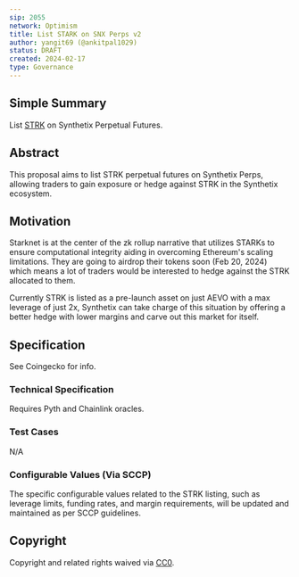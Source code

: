 ```yaml
---
sip: 2055
network: Optimism
title: List STARK on SNX Perps v2
author: yangit69 (@ankitpal1029)
status: DRAFT
created: 2024-02-17
type: Governance
---
```


## Simple Summary

List [STRK](https://www.coingecko.com/en/coins/starknet) on Synthetix Perpetual Futures.

## Abstract

This proposal aims to list STRK perpetual futures on Synthetix Perps, allowing traders to gain exposure or hedge against STRK in the Synthetix ecosystem.

## Motivation

Starknet is at the center of the zk rollup narrative that utilizes STARKs to ensure computational integrity aiding in overcoming Ethereum's scaling limitations. They are going to airdrop their tokens soon (Feb 20, 2024) which means a lot of traders would be interested to hedge against the STRK allocated to them.

Currently STRK is listed as a pre-launch asset on just AEVO with a max leverage of just 2x, Synthetix can take charge of this situation by offering a better hedge with lower margins and carve out this market for itself.

## Specification

See Coingecko for info.

### Technical Specification

Requires Pyth and Chainlink oracles.

### Test Cases

N/A

### Configurable Values (Via SCCP)

The specific configurable values related to the STRK listing, such as leverage limits, funding rates, and margin requirements, will be updated and maintained as per SCCP guidelines.

## Copyright

Copyright and related rights waived via [CC0](https://creativecommons.org/publicdomain/zero/1.0/).
